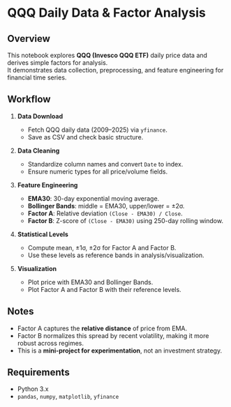 # QQQ Daily Data & Factor Analysis

## Overview
This notebook explores **QQQ (Invesco QQQ ETF)** daily price data and derives simple factors for analysis.  
It demonstrates data collection, preprocessing, and feature engineering for financial time series.

## Workflow
1. **Data Download**  
   - Fetch QQQ daily data (2009–2025) via `yfinance`.  
   - Save as CSV and check basic structure.

2. **Data Cleaning**  
   - Standardize column names and convert `Date` to index.  
   - Ensure numeric types for all price/volume fields.

3. **Feature Engineering**  
   - **EMA30**: 30-day exponential moving average.  
   - **Bollinger Bands**: middle = EMA30, upper/lower = ±2σ.  
   - **Factor A**: Relative deviation `(Close - EMA30) / Close`.  
   - **Factor B**: Z-score of `(Close - EMA30)` using 250-day rolling window.  

4. **Statistical Levels**  
   - Compute mean, ±1σ, ±2σ for Factor A and Factor B.  
   - Use these levels as reference bands in analysis/visualization.

5. **Visualization**  
   - Plot price with EMA30 and Bollinger Bands.  
   - Plot Factor A and Factor B with their reference levels.

## Notes
- Factor A captures the **relative distance** of price from EMA.  
- Factor B normalizes this spread by recent volatility, making it more robust across regimes.  
- This is a **mini-project for experimentation**, not an investment strategy.

## Requirements
- Python 3.x  
- `pandas`, `numpy`, `matplotlib`, `yfinance`

